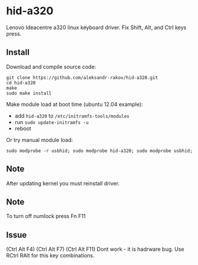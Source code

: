 hid-a320
========

Lenovo Ideacentre a320 linux keyboard driver.
Fix Shift, Alt, and Ctrl keys press.

Install
-------
Download and compile source code:
```
git clone https://github.com/aleksandr-rakov/hid-a320.git
cd hid-a320
make
sudo make install
```

Make module load at boot time (ubuntu 12.04 example):
* add ```hid-a320``` to ```/etc/initramfs-tools/modules```
* run ```sudo update-initramfs -u```
* reboot

Or try manual module load:
```
sudo modprobe -r usbhid; sudo modprobe hid-a320; sudo modprobe usbhid;
```

Note
----
After updating kernel you must reinstall driver.

Note
----
To turn off numlock press Fn F11

Issue
-----
(Ctrl Alt F4) (Ctrl Alt F7) (Ctrl Alt F11) Dont work - it is hadrware bug.
Use RCtrl RAlt for this key combinations.
